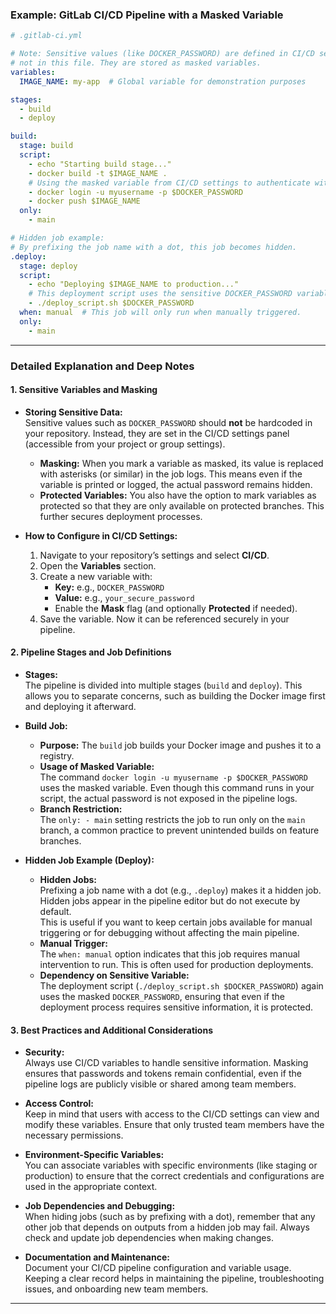 

### Example: GitLab CI/CD Pipeline with a Masked Variable

```yaml
# .gitlab-ci.yml

# Note: Sensitive values (like DOCKER_PASSWORD) are defined in CI/CD settings,
# not in this file. They are stored as masked variables.
variables:
  IMAGE_NAME: my-app  # Global variable for demonstration purposes

stages:
  - build
  - deploy

build:
  stage: build
  script:
    - echo "Starting build stage..."
    - docker build -t $IMAGE_NAME .
    # Using the masked variable from CI/CD settings to authenticate with Docker.
    - docker login -u myusername -p $DOCKER_PASSWORD
    - docker push $IMAGE_NAME
  only:
    - main

# Hidden job example:
# By prefixing the job name with a dot, this job becomes hidden.
.deploy:
  stage: deploy
  script:
    - echo "Deploying $IMAGE_NAME to production..."
    # This deployment script uses the sensitive DOCKER_PASSWORD variable.
    - ./deploy_script.sh $DOCKER_PASSWORD
  when: manual  # This job will only run when manually triggered.
  only:
    - main
```

---

### Detailed Explanation and Deep Notes

#### 1. Sensitive Variables and Masking

- **Storing Sensitive Data:**  
  Sensitive values such as `DOCKER_PASSWORD` should **not** be hardcoded in your repository. Instead, they are set in the CI/CD settings panel (accessible from your project or group settings).  
  - **Masking:** When you mark a variable as masked, its value is replaced with asterisks (or similar) in the job logs. This means even if the variable is printed or logged, the actual password remains hidden.
  - **Protected Variables:** You also have the option to mark variables as protected so that they are only available on protected branches. This further secures deployment processes.

- **How to Configure in CI/CD Settings:**  
  1. Navigate to your repository’s settings and select **CI/CD**.
  2. Open the **Variables** section.
  3. Create a new variable with:
     - **Key:** e.g., `DOCKER_PASSWORD`
     - **Value:** e.g., `your_secure_password`
     - Enable the **Mask** flag (and optionally **Protected** if needed).
  4. Save the variable. Now it can be referenced securely in your pipeline.

#### 2. Pipeline Stages and Job Definitions

- **Stages:**  
  The pipeline is divided into multiple stages (`build` and `deploy`). This allows you to separate concerns, such as building the Docker image first and deploying it afterward.

- **Build Job:**  
  - **Purpose:** The `build` job builds your Docker image and pushes it to a registry.
  - **Usage of Masked Variable:**  
    The command `docker login -u myusername -p $DOCKER_PASSWORD` uses the masked variable. Even though this command runs in your script, the actual password is not exposed in the pipeline logs.
  - **Branch Restriction:**  
    The `only: - main` setting restricts the job to run only on the `main` branch, a common practice to prevent unintended builds on feature branches.

- **Hidden Job Example (Deploy):**  
  - **Hidden Jobs:**  
    Prefixing a job name with a dot (e.g., `.deploy`) makes it a hidden job. Hidden jobs appear in the pipeline editor but do not execute by default.  
    This is useful if you want to keep certain jobs available for manual triggering or for debugging without affecting the main pipeline.
  - **Manual Trigger:**  
    The `when: manual` option indicates that this job requires manual intervention to run. This is often used for production deployments.
  - **Dependency on Sensitive Variable:**  
    The deployment script (`./deploy_script.sh $DOCKER_PASSWORD`) again uses the masked `DOCKER_PASSWORD`, ensuring that even if the deployment process requires sensitive information, it is protected.

#### 3. Best Practices and Additional Considerations

- **Security:**  
  Always use CI/CD variables to handle sensitive information. Masking ensures that passwords and tokens remain confidential, even if the pipeline logs are publicly visible or shared among team members.

- **Access Control:**  
  Keep in mind that users with access to the CI/CD settings can view and modify these variables. Ensure that only trusted team members have the necessary permissions.

- **Environment-Specific Variables:**  
  You can associate variables with specific environments (like staging or production) to ensure that the correct credentials and configurations are used in the appropriate context.

- **Job Dependencies and Debugging:**  
  When hiding jobs (such as by prefixing with a dot), remember that any other job that depends on outputs from a hidden job may fail. Always check and update job dependencies when making changes.

- **Documentation and Maintenance:**  
  Document your CI/CD pipeline configuration and variable usage. Keeping a clear record helps in maintaining the pipeline, troubleshooting issues, and onboarding new team members.

---

